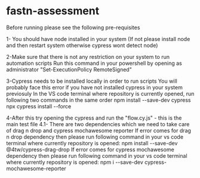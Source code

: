 # fastn-assessment
Before running please see the following pre-requisites

1- You should have node installed in your system (If not please install node and then restart system otherwise cypress wont detect node)

2-Make sure that there is not any restriction on your system to run automation scripts
Run this command in your powershell by opening as administrator "Set-ExecutionPolicy RemoteSigned"

3-Cypress needs to be installed locally in order to run scripts
You will probably face this error if you have not installed cypress in your system previosuly
In the VS code terminal where repository is currently opened, run following two commands in the same order
npm install --save-dev cypress
npx cypress install --force

4-After this try opening the cypress and run the "flow.cy.js" - this is the main test file
    4.1- There are two dependencies which we need to take care of drag n drop and cypress mochawesome reporter
        If error comes for drag n drop dependency then please run following command in your vs code terminal where currently repository is opened:
        npm install --save-dev @4tw/cypress-drag-drop
        If error comes for cypress mochawesome dependency then please run following command in your vs code terminal where currently repository is opened:
        npm i --save-dev cypress-mochawesome-reporter


